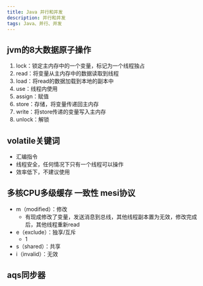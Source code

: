 ```yaml
---
title: Java 并行和并发
description: 并行和并发
tags: Java、并行、并发
---
```



jvm的8大数据原子操作
 -
1. lock：锁定主内存中的一个变量，标记为一个线程独占
2. read：将变量从主内存中的数据读取到线程
3. load：将read的数据加载到本地的副本中
4. use：线程内使用
5. assign：赋值
6. store：存储，将变量传递回主内存
7. write：将store传递的变量写入主内存
8. unlock：解锁

volatile关键词
-
- 汇编指令
- 线程安全，任何情况下只有一个线程可以操作
- 效率低下，不建议使用

多核CPU多级缓存 一致性 mesi协议
-
- m（modified）：修改
    - 有现成修改了变量，发送消息到总线，其他线程副本置为无效，修改完成后，其他线程重新read
- e（exclude）：独享/互斥
    - 1
- s（shared）：共享
- i（invalid）：无效

aqs同步器
-




